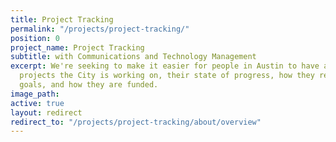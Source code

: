 ```yaml
---
title: Project Tracking
permalink: "/projects/project-tracking/"
position: 0
project_name: Project Tracking
subtitle: with Communications and Technology Management
excerpt: We're seeking to make it easier for people in Austin to have a sense of what
  projects the City is working on, their state of progress, how they relate to critical
  goals, and how they are funded.
image_path: 
active: true
layout: redirect
redirect_to: "/projects/project-tracking/about/overview"
---
```


